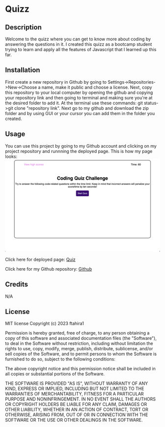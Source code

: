 # Quizz

## Description
Welcome to the quizz where you can get to know more about coding by answering the questions in it. I created this quizz as a bootcamp student trying to learn and apply all the features of Javascript that I learned up this far.
## Installation
First create a new repository in Github by going to Settings->Repositories->New->Choose a name, make it public and choose a license.
Next, copy this repository to your local computer by opening the github and copying your repository link and then going to terminal and making sure you're at the desired folder to add it. At the terminal use these commands: git status->git clone "repository link".
Next go to my github and download the zip folder and by using GUI or your cursor you can add them in the folder you created.

## Usage
You can use this project by going to my Github account and clicking on my project repository and runnning the deployed page. 
This is how my page looks: 
<img src="./assets/images/screenshot-1.png"/>

Click here for deployed page: <a href="https://ftahira1.github.io/Quizz/">Quiz</a>

Click here for my Github repository: <a href="https://github.com/ftahira1/Quizz.git">Github</a>


## Credits
N/A

## License
MIT license
Copyright (c) 2023 ftahira1

Permission is hereby granted, free of charge, to any person obtaining a copy
of this software and associated documentation files (the "Software"), to deal
in the Software without restriction, including without limitation the rights
to use, copy, modify, merge, publish, distribute, sublicense, and/or sell
copies of the Software, and to permit persons to whom the Software is
furnished to do so, subject to the following conditions:

The above copyright notice and this permission notice shall be included in all
copies or substantial portions of the Software.

THE SOFTWARE IS PROVIDED "AS IS", WITHOUT WARRANTY OF ANY KIND, EXPRESS OR
IMPLIED, INCLUDING BUT NOT LIMITED TO THE WARRANTIES OF MERCHANTABILITY,
FITNESS FOR A PARTICULAR PURPOSE AND NONINFRINGEMENT. IN NO EVENT SHALL THE
AUTHORS OR COPYRIGHT HOLDERS BE LIABLE FOR ANY CLAIM, DAMAGES OR OTHER
LIABILITY, WHETHER IN AN ACTION OF CONTRACT, TORT OR OTHERWISE, ARISING FROM,
OUT OF OR IN CONNECTION WITH THE SOFTWARE OR THE USE OR OTHER DEALINGS IN THE
SOFTWARE.